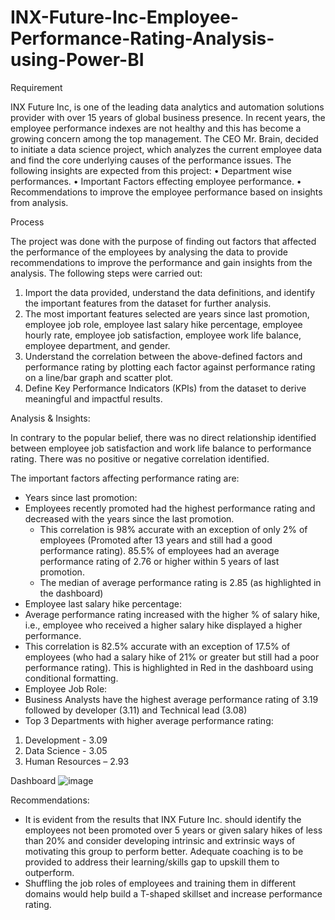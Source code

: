 # INX-Future-Inc-Employee-Performance-Rating-Analysis-using-Power-BI

Requirement

INX Future Inc, is one of the leading data analytics and automation solutions provider with over 15 years of global business presence. In recent years, the employee performance indexes are not healthy and this has become a growing concern among the top management. The CEO Mr. Brain, decided to initiate a data science project, which analyzes the current employee data and find the core underlying causes of the performance issues.
The following insights are expected from this project:
•	Department wise performances.
•	Important Factors effecting employee performance.
•	Recommendations to improve the employee performance based on insights from analysis.

Process

The project was done with the purpose of finding out factors that affected the performance of the employees by analysing the data to provide recommendations to improve the performance and gain insights from the analysis. The following steps were carried out:

1.	Import the data provided, understand the data definitions, and identify the important features from the dataset for further analysis.
2.	The most important features selected are years since last promotion, employee job role, employee last salary hike percentage, employee hourly rate, employee job satisfaction, employee work life balance, employee department, and gender.
3.	Understand the correlation between the above-defined factors and performance rating by plotting each factor against performance rating on a line/bar graph and scatter plot.
4.	Define Key Performance Indicators (KPIs) from the dataset to derive meaningful and impactful results.

Analysis & Insights:

In contrary to the popular belief, there was no direct relationship identified between employee job satisfaction and work life balance to performance rating. There was no positive or negative correlation identified.

The important factors affecting performance rating are:
*	Years since last promotion: 
  *	Employees recently promoted had the highest performance rating and decreased with the years since the last promotion. 
    -  	This correlation is 98% accurate with an exception of only 2% of employees (Promoted after 13 years and still had a good performance rating).
        85.5% of employees had an average performance rating of 2.76 or higher within 5 years of last promotion.
    -  	The median of average performance rating is 2.85 (as highlighted in the dashboard)	
* Employee last salary hike percentage:
*	Average performance rating increased with the higher % of salary hike, i.e., employee who received a higher salary hike displayed a higher performance. 
 * 	This correlation is 82.5% accurate with an exception of 17.5% of employees (who had a salary hike of 21% or greater but still had a poor performance rating). This is highlighted in Red in the dashboard 
    using   conditional formatting.
*	Employee Job Role:
*	Business Analysts have the highest average performance rating of 3.19 followed by developer (3.11) and Technical lead (3.08)
  *	Top 3 Departments with higher average performance rating:
  1.	Development -  3.09
  2.	Data Science - 3.05
  3.	Human Resources – 2.93
    

Dashboard
 ![image](https://github.com/Shuchitagg/INX-Future-Inc-Employee-Performance-Rating-Analysis-using-Power-BI/assets/59108428/77973739-b91d-442c-8f8b-7e7a185ccea4)

 Recommendations:

*	It is evident from the results that INX Future Inc. should identify the employees not been promoted over 5 years or given salary hikes of less than 20% and consider developing intrinsic and extrinsic ways of motivating this group to perform better. Adequate coaching is to be provided to address their learning/skills gap to upskill them to outperform.
*	Shuffling the job roles of employees and training them in different domains would help build a T-shaped skillset and increase performance rating. 
